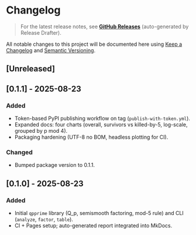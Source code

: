# Changelog

> For the latest release notes, see **[GitHub Releases](https://github.com/Joedaddy66/spartan-resilience-framework/releases)** (auto-generated by Release Drafter).

All notable changes to this project will be documented here using
[Keep a Changelog](https://keepachangelog.com/en/1.1.0/) and
[Semantic Versioning](https://semver.org/spec/v2.0.0.html).

## [Unreleased]

## [0.1.1] - 2025-08-23
### Added
- Token-based PyPI publishing workflow on tag (`publish-with-token.yml`).
- Expanded docs: four charts (overall, survivors vs killed-by-5, log-scale, grouped by p mod 4).
- Packaging hardening (UTF-8 no BOM, headless plotting for CI).

### Changed
- Bumped package version to 0.1.1.

## [0.1.0] - 2025-08-23
### Added
- Initial `qpprime` library (Q_p, semismooth factoring, mod-5 rule) and CLI (`analyze`, `factor`, `table`).
- CI + Pages setup; auto-generated report integrated into MkDocs.
